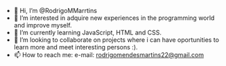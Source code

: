 - 👋 Hi, I’m @RodrigoMMarrtins
- 👀 I’m interested in adquire new experiences in the programming world and improve myself.
- 🌱 I’m currently learning JavaScript, HTML and CSS.
- 💞️ I’m looking to collaborate on projects where i can have oportunities to learn more and meet interesting persons :).
- 📫 How to reach me: e-mail: rodrigomendesmartins22@gmail.com
